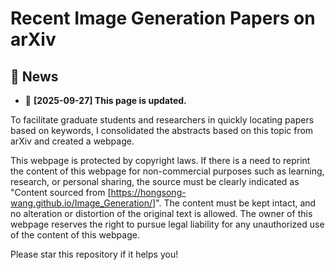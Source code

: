 # Recent Image Generation Papers on arXiv

## 📰 News
- 🚨 **[2025-09-27] This page is updated.**

To facilitate graduate students and researchers in quickly locating papers based on keywords, I consolidated the abstracts based on this topic from arXiv and created a webpage.

This webpage is protected by copyright laws. If there is a need to reprint the content of this webpage for non-commercial purposes such as learning, research, or personal sharing, the source must be clearly indicated as "Content sourced from [https://hongsong-wang.github.io/Image_Generation/]". The content must be kept intact, and no alteration or distortion of the original text is allowed. The owner of this webpage reserves the right to pursue legal liability for any unauthorized use of the content of this webpage.

Please star this repository if it helps you!
